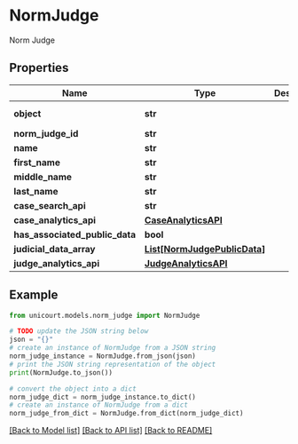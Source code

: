 # NormJudge

Norm Judge

## Properties

Name | Type | Description | Notes
------------ | ------------- | ------------- | -------------
**object** | **str** |  | [default to 'NormJudge']
**norm_judge_id** | **str** |  | 
**name** | **str** |  | 
**first_name** | **str** |  | 
**middle_name** | **str** |  | 
**last_name** | **str** |  | 
**case_search_api** | **str** |  | 
**case_analytics_api** | [**CaseAnalyticsAPI**](CaseAnalyticsAPI.md) |  | 
**has_associated_public_data** | **bool** |  | 
**judicial_data_array** | [**List[NormJudgePublicData]**](NormJudgePublicData.md) |  | 
**judge_analytics_api** | [**JudgeAnalyticsAPI**](JudgeAnalyticsAPI.md) |  | 

## Example

```python
from unicourt.models.norm_judge import NormJudge

# TODO update the JSON string below
json = "{}"
# create an instance of NormJudge from a JSON string
norm_judge_instance = NormJudge.from_json(json)
# print the JSON string representation of the object
print(NormJudge.to_json())

# convert the object into a dict
norm_judge_dict = norm_judge_instance.to_dict()
# create an instance of NormJudge from a dict
norm_judge_from_dict = NormJudge.from_dict(norm_judge_dict)
```
[[Back to Model list]](../README.md#documentation-for-models) [[Back to API list]](../README.md#documentation-for-api-endpoints) [[Back to README]](../README.md)


